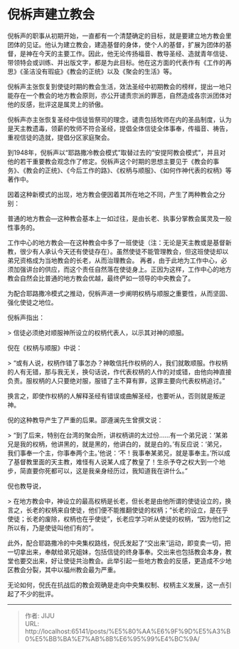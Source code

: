 # 倪柝声建立教会


倪柝声的职事从初期开始，一直都有一个清楚确定的目标，就是要建立地方教会里团体的见证。他认为建立教会，建造基督的身体，使个人的基督，扩展为团体的基督，是神在今天的主要工作。因此，他无论传扬福音、教导圣经、造就青年信徒、带领特会或训练、并出版文字，都是为此目标。他在这方面的代表作有《工作的再思》《圣洁没有瑕疵》《教会的正统》以及《聚会的生活》等。

倪柝声主张恢复到使徒时期的教会生活，效法圣经中初期教会的榜样，提出一地只能存在一个教会的地方教会原则，亦公开谴责宗派的罪恶，自然造成各宗派团体对他的反感，批评这是属灵上的骄傲。

倪柝声亦主张恢复圣经中信徒皆祭司的理念，谴责包括牧师在内的圣品制度，认为是天主教遗毒，领薪的牧师不符合圣经，提倡全体信徒全体事奉，传福音、祷告，重视信徒的造就，提倡分区家庭聚会。

到1948年，倪柝声以“耶路撒冷教会模式”取替过去的“安提阿教会模式”，并且对他的若干重要教会观念作了修定。倪柝声这个时期的思想主要见于《教会的事务》、《教会的正统》、《今后工作的路》、《权柄与顺服》、《如何作神代表的权柄》等著作中。

因着这种新模式的出现，地方教会便因着其所在地之不同，产生了两种教会之分别：

普通的地方教会—这种教会基本上一如过往，是由长老、执事分掌教会属灵及一般性事务的。

工作中心的地方教会—在这种教会中多了一班使徒（注：无论是天主教或是基督新教，很少有人承认今天还有使徒存在）。虽然使徒不能管理教会，但这班使徒却以弟兄资格成为当地教会的长老，从而治理教会。 再者，由于此地为工作中心，必须加强讲台的供应，而这个责任自然落在使徒身上。正因为这样，工作中心的地方教会自然会比普通的地方教会优越，最终俨如一领导的中央教会了。

为配合耶路撒冷模式之推动，倪柝声进一步阐明权柄与顺服之重要性，从而坚固、强化使徒之地位。

倪柝声指出：

&gt; 信徒必须绝对顺服神所设立的权柄代表人，以示其对神的顺服。

倪在《权柄与顺服》中说：

&gt; “或有人说，权柄作错了事怎办？神敢信托作权柄的人，我们就敢顺服。作权柄的人有无错，那与我无关，换句话说，作代表权柄的人作的对或错，由他向神直接负责。服权柄的人只要绝对服，服错了主不算有罪，这罪主要向代表权柄追讨。”

换言之，即使作权柄的人解释圣经有错误或曲解圣经，也要听从，否则就是叛逆神。

倪的这种教导产生了严重的后果。邵遵澜先生曾撰文说：

&gt; “到了后来，特别在台湾的聚会所，讲权柄讲的太过份……有一个弟兄说：‘某弟兄是我的权柄，他讲黑的，就是黑的，他讲白的，就是白的。’有反应说：‘弟兄，我们事奉一个主，你事奉两个主。’他说：‘不！我事奉某弟兄，就是事奉主。’所以成了基督教里面的天主教，难怪有人说某人成了教皇了！生杀予夺之权大到一个地步，简直要你死都可以，这是我亲身经历过，我知道我在讲什么。”

倪也教导说，

&gt; 在地方教会中，神设立的最高权柄是长老，但长老是由他所谓的使徒设立的，换言之，长老的权柄来自使徒，他们便不能推翻使徒的权柄；“长老的设立，是在乎使徒；长老的废除，权柄也在乎使徒”，长老应学习听从使徒的权柄，“因为他们之所以有，乃是使徒叫他们有的”。

此外，配合耶路撒冷的中央集权路线，倪氏发起了“交出来”运动，即变卖一切，把一切拿出来，奉献给弟兄姐妹，包括信徒的终身事奉。交出来也包括教会本身，教堂也要交出来，好让使徒共治教会。此举引起一些地方教会的反感，更造成不少地区教会分裂，其中以福州教会最为严重。

无论如何，倪氏在抗战后的教会观确是走向中央集权制、权柄主义发展，这一点引起了不少的批评。

---

> 作者: JIJU  
> URL: http://localhost:65141/posts/%E5%80%AA%E6%9F%9D%E5%A3%B0%E5%BB%BA%E7%AB%8B%E6%95%99%E4%BC%9A/  

